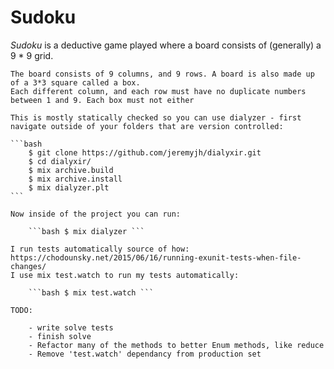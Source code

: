Sudoku
======

*Sudoku* is a deductive game played where a board consists of (generally) a 9 * 9 grid. 

	The board consists of 9 columns, and 9 rows. A board is also made up of a 3*3 square called a box. 
	Each different column, and each row must have no duplicate numbers between 1 and 9. Each box must not either

	This is mostly statically checked so you can use dialyzer - first navigate outside of your folders that are version controlled:
	
	```bash
		$ git clone https://github.com/jeremyjh/dialyxir.git
		$ cd dialyxir/
		$ mix archive.build
		$ mix archive.install
		$ mix dialyzer.plt
	```

	Now inside of the project you can run: 
	
		```bash $ mix dialyzer ```

	I run tests automatically source of how: https://chodounsky.net/2015/06/16/running-exunit-tests-when-file-changes/
	I use mix test.watch to run my tests automatically:
	
		```bash $ mix test.watch ```

	TODO: 

		- write solve tests
		- finish solve
		- Refactor many of the methods to better Enum methods, like reduce 
		- Remove 'test.watch' dependancy from production set
